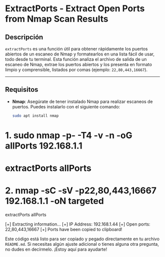 # ExtractPorts - Extract Open Ports from Nmap Scan Results

## Descripción

`extractPorts` es una función útil para obtener rápidamente los puertos abiertos de un escaneo de Nmap y formatearlos en una lista fácil de usar, todo desde tu terminal. Esta función analiza el archivo de salida de un escaneo de Nmap, extrae los puertos abiertos y los presenta en formato limpio y comprensible, listados por comas (ejemplo: `22,80,443,16667`).

---

## Requisitos

- **Nmap**: Asegúrate de tener instalado Nmap para realizar escaneos de puertos. Puedes instalarlo con el siguiente comando:
  
  ```bash
  sudo apt install nmap

# 1. sudo nmap -p- -T4 -v -n -oG allPorts 192.168.1.1
#      extractPorts allPorts
# 2. nmap -sC -sV -p22,80,443,16667 192.168.1.1 -oN targeted


extractPorts allPorts

[+] Extracting information...
        [+] IP Address: 192.168.1.44
        [+] Open ports: 22,80,443,16667
[+] Ports have been copied to clipboard!


Este código está listo para ser copiado y pegado directamente en tu archivo `README.md`. Si necesitas algún ajuste adicional o tienes alguna otra pregunta, no dudes en decírmelo. ¡Estoy aquí para ayudarte!
